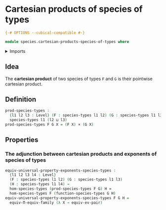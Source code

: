 # Cartesian products of species of types

```agda
{-# OPTIONS --cubical-compatible #-}

module species.cartesian-products-species-of-types where
```

<details><summary>Imports</summary>

```agda
open import foundation.cartesian-product-types
open import foundation.equivalences
open import foundation.functoriality-dependent-function-types
open import foundation.universal-property-dependent-pair-types
open import foundation.universe-levels

open import species.cartesian-exponents-species-of-types
open import species.morphisms-species-of-types
open import species.species-of-types
```

</details>

## Idea

The **cartesian product** of two species of types `F` and `G` is their pointwise
cartesian product.

## Definition

```agda
prod-species-types :
  {l1 l2 l3 : Level} (F : species-types l1 l2) (G : species-types l1 l3) →
  species-types l1 (l2 ⊔ l3)
prod-species-types F G X = (F X) × (G X)
```

## Properties

### The adjunction between cartesian products and exponents of species of types

```agda
equiv-universal-property-exponents-species-types :
  {l1 l2 l3 l4 : Level}
  (F : species-types l1 l2) (G : species-types l1 l3)
  (H : species-types l1 l4) →
  hom-species-types (prod-species-types F G) H ≃
  hom-species-types F (function-species-types G H)
equiv-universal-property-exponents-species-types F G H =
  equiv-Π-equiv-family (λ X → equiv-ev-pair)
```
